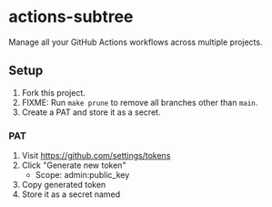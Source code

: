 # actions-subtree

Manage all your GitHub Actions workflows across multiple projects.

## Setup

1. Fork this project.
2. FIXME: Run `make prune` to remove all branches other than `main`.
3. Create a PAT and store it as a secret.

### PAT

1. Visit https://github.com/settings/tokens
1. Click "Generate new token"
    - Scope: admin:public_key
1. Copy generated token
1. Store it as a secret named
